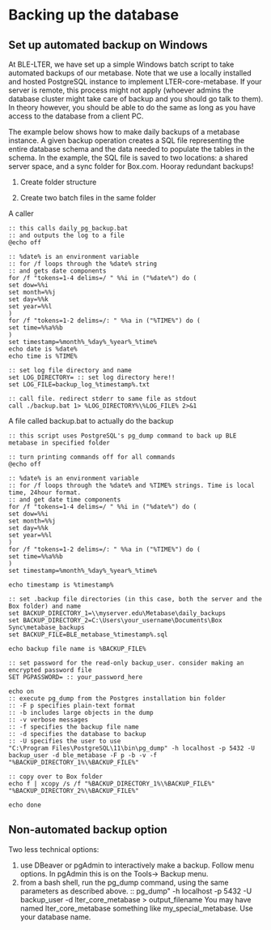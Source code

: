 # Backing up the database

## Set up automated backup on Windows

At BLE-LTER, we have set up a simple Windows batch script to take automated backups of our metabase. Note that we use a locally installed and hosted PostgreSQL instance to implement LTER-core-metabase. If your server is remote, this process might not apply (whoever admins the database cluster might take care of backup and you should go talk to them). In theory however, you should be able to do the same as long as you have access to the database from a client PC.

The example below shows how to make daily backups of a metabase instance. A
given backup operation creates a SQL file representing the entire database
schema and the data needed to populate the tables in the schema. In the example,
the SQL file is saved to two locations: a shared server space, and a sync folder
for Box.com. Hooray redundant backups!

1. Create folder structure

2. Create two batch files in the same folder

A caller

```batch
:: this calls daily_pg_backup.bat
:: and outputs the log to a file
@echo off

:: %date% is an environment variable
:: for /f loops through the %date% string
:: and gets date components
for /f "tokens=1-4 delims=/ " %%i in ("%date%") do (
set dow=%%i
set month=%%j
set day=%%k
set year=%%l
)
for /f "tokens=1-2 delims=/: " %%a in ("%TIME%") do (
set time=%%a%%b
)
set timestamp=%month%_%day%_%year%_%time%
echo date is %date%
echo time is %TIME%

:: set log file directory and name
set LOG_DIRECTORY= :: set log directory here!!
set LOG_FILE=backup_log_%timestamp%.txt

:: call file. redirect stderr to same file as stdout
call ./backup.bat 1> %LOG_DIRECTORY%\%LOG_FILE% 2>&1
```

A file called backup.bat to actually do the backup

```batch
:: this script uses PostgreSQL's pg_dump command to back up BLE metabase in specified folder

:: turn printing commands off for all commands
@echo off

:: %date% is an environment variable
:: for /f loops through the %date% and %TIME% strings. Time is local time, 24hour format.
:: and get date time components
for /f "tokens=1-4 delims=/ " %%i in ("%date%") do (
set dow=%%i
set month=%%j
set day=%%k
set year=%%l
)
for /f "tokens=1-2 delims=/: " %%a in ("%TIME%") do (
set time=%%a%%b
)
set timestamp=%month%_%day%_%year%_%time%

echo timestamp is %timestamp%

:: set .backup file directories (in this case, both the server and the Box folder) and name
set BACKUP_DIRECTORY_1=\\myserver.edu\Metabase\daily_backups
set BACKUP_DIRECTORY_2=C:\Users\your_username\Documents\Box Sync\metabase_backups
set BACKUP_FILE=BLE_metabase_%timestamp%.sql

echo backup file name is %BACKUP_FILE%

:: set password for the read-only backup_user. consider making an encrypted password file
SET PGPASSWORD= :: your_password_here

echo on
:: execute pg_dump from the Postgres installation bin folder
:: -F p specifies plain-text format
:: -b includes large objects in the dump
:: -v verbose messages
:: -f specifies the backup file name
:: -d specifies the database to backup
:: -U specifies the user to use
"C:\Program Files\PostgreSQL\11\bin\pg_dump" -h localhost -p 5432 -U backup_user -d ble_metabase -F p -b -v -f "%BACKUP_DIRECTORY_1%\%BACKUP_FILE%"

:: copy over to Box folder
echo f | xcopy /s /f "%BACKUP_DIRECTORY_1%\%BACKUP_FILE%" "%BACKUP_DIRECTORY_2%\%BACKUP_FILE%"

echo done
```

## Non-automated backup option

Two less technical options:

 1. use DBeaver or pgAdmin to interactively make a backup. Follow menu options. In pgAdmin this is on the Tools-> Backup menu.
 2. from a bash shell, run the pg_dump command, using the same parameters as described above.
 :: pg_dump" -h localhost -p 5432 -U backup_user -d lter_core_metabase > output_filename
 You may have named lter_core_metabase something like my_special_metabase. Use your database name.

